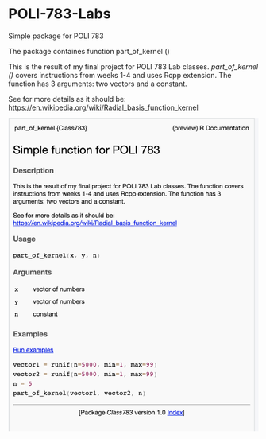 # POLI-783-Labs
Simple package for POLI 783

The package containes function part_of_kernel ()

This is the result of my final project for POLI 783 Lab classes. *part_of_kernel ()* covers instructions from weeks 1-4 and uses Rcpp extension. The function has 3 arguments: two vectors and a constant.

See for more details as it should be: https://en.wikipedia.org/wiki/Radial_basis_function_kernel

![](https://github.com/dimvdali/POLI-783-Labs/blob/main/Class783/screenshot.png?raw=true)




















